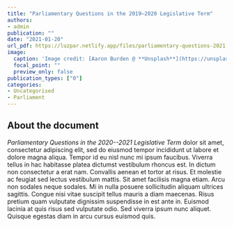 ```yaml
---
title: "Parliamentary Questions in the 2019–2020 Legislative Term"
authors:
- admin
publication: ""
date: "2021-01-20"
url_pdf: https://luzpar.netlify.app/files/parliamentary-questions-2021.pdf
image:
  caption: 'Image credit: [Aaron Burden @ **Unsplash**](https://unsplash.com/photos/xG8IQMqMITM)'
  focal_point: ""
  preview_only: false
publication_types: ["0"]
categories: 
- Uncategorised 
- Parliament
---
```


## About the document
*Parliamentary Questions in the 2020--2021 Legislative Term* dolor sit amet, consectetur adipiscing elit, sed do eiusmod tempor incididunt ut labore et dolore magna aliqua. Tempor id eu nisl nunc mi ipsum faucibus. Viverra tellus in hac habitasse platea dictumst vestibulum rhoncus est. In dictum non consectetur a erat nam. Convallis aenean et tortor at risus. Et molestie ac feugiat sed lectus vestibulum mattis. Sit amet facilisis magna etiam. Arcu non sodales neque sodales. Mi in nulla posuere sollicitudin aliquam ultrices sagittis. Congue nisi vitae suscipit tellus mauris a diam maecenas. Risus pretium quam vulputate dignissim suspendisse in est ante in. Euismod lacinia at quis risus sed vulputate odio. Sed viverra ipsum nunc aliquet. Quisque egestas diam in arcu cursus euismod quis. 